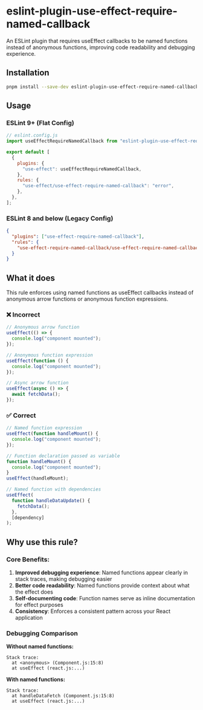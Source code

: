 # eslint-plugin-use-effect-require-named-callback

An ESLint plugin that requires useEffect callbacks to be named functions instead of anonymous functions, improving code readability and debugging experience.

## Installation

```bash
pnpm install --save-dev eslint-plugin-use-effect-require-named-callback
```

## Usage

### ESLint 9+ (Flat Config)

```javascript
// eslint.config.js
import useEffectRequireNamedCallback from "eslint-plugin-use-effect-require-named-callback";

export default [
  {
    plugins: {
      "use-effect": useEffectRequireNamedCallback,
    },
    rules: {
      "use-effect/use-effect-require-named-callback": "error",
    },
  },
];
```

### ESLint 8 and below (Legacy Config)

```json
{
  "plugins": ["use-effect-require-named-callback"],
  "rules": {
    "use-effect-require-named-callback/use-effect-require-named-callback": "error"
  }
}
```

## What it does

This rule enforces using named functions as useEffect callbacks instead of anonymous arrow functions or anonymous function expressions.

### ❌ Incorrect

```javascript
// Anonymous arrow function
useEffect(() => {
  console.log("component mounted");
});

// Anonymous function expression
useEffect(function () {
  console.log("component mounted");
});

// Async arrow function
useEffect(async () => {
  await fetchData();
});
```

### ✅ Correct

```javascript
// Named function expression
useEffect(function handleMount() {
  console.log("component mounted");
});

// Function declaration passed as variable
function handleMount() {
  console.log("component mounted");
}
useEffect(handleMount);

// Named function with dependencies
useEffect(
  function handleDataUpdate() {
    fetchData();
  },
  [dependency]
);
```

## Why use this rule?

### Core Benefits:

1. **Improved debugging experience**: Named functions appear clearly in stack traces, making debugging easier
2. **Better code readability**: Named functions provide context about what the effect does
3. **Self-documenting code**: Function names serve as inline documentation for effect purposes
4. **Consistency**: Enforces a consistent pattern across your React application

### Debugging Comparison

**Without named functions:**

```
Stack trace:
  at <anonymous> (Component.js:15:8)
  at useEffect (react.js:...)
```

**With named functions:**

```
Stack trace:
  at handleDataFetch (Component.js:15:8)
  at useEffect (react.js:...)
```

